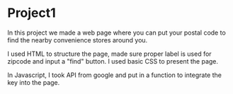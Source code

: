 # Project1
In this project we made a web page where you can put your postal code to find the nearby convenience stores around you.

I used HTML to structure the page, made sure proper label is used for zipcode and input a "find" button.
I used basic CSS to present the page.

In Javascript, I took API from google and put in a function to integrate the key into the page. 